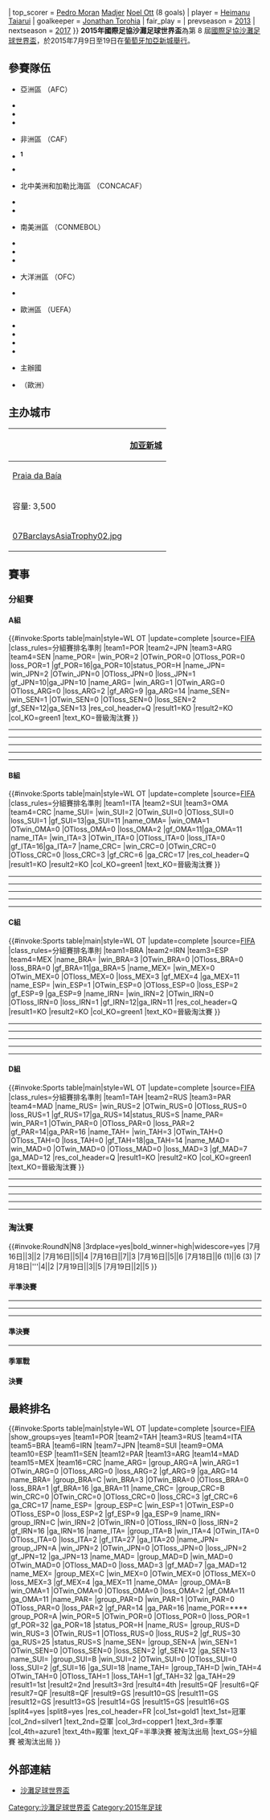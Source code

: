 | top_scorer =  [Pedro
Moran](https://zh.wikipedia.org/wiki/Pedro_Moran "wikilink")
[Madjer](https://zh.wikipedia.org/wiki/Madjer "wikilink")
[Noel Ott](https://zh.wikipedia.org/wiki/Noel_Ott "wikilink")
(8 goals) | player =  [Heimanu
Taiarui](https://zh.wikipedia.org/wiki/Heimanu_Taiarui "wikilink") |
goalkeeper =  [Jonathan
Torohia](https://zh.wikipedia.org/wiki/Jonathan_Torohia "wikilink") |
fair_play =  | prevseason =
[2013](../Page/2013年國際足協沙灘足球世界盃.md "wikilink") |
nextseason = [2017](../Page/2017年國際足協沙灘足球世界盃.md "wikilink") }}
**2015年國際足協沙灘足球世界盃**為第 8
屆[國際足協沙灘足球世界盃](../Page/國際足協沙灘足球世界盃.md "wikilink")，於2015年7月9日至19日在[葡萄牙](../Page/葡萄牙.md "wikilink")[加亞新城舉行](https://zh.wikipedia.org/wiki/加亞新城 "wikilink")。

## 參賽隊伍

  - 亞洲區 （AFC）

<!-- end list -->

  -
  -
  -
<!-- end list -->

  - 非洲區 （CAF）

<!-- end list -->

  - <sup>**1**</sup>

  -
<!-- end list -->

  - 北中美洲和加勒比海區 （CONCACAF）

<!-- end list -->

  -
  -
<!-- end list -->

  - 南美洲區 （CONMEBOL）

<!-- end list -->

  -
  -
  -
<!-- end list -->

  - 大洋洲區 （OFC）

<!-- end list -->

  -
<!-- end list -->

  - 歐洲區 （UEFA）

<!-- end list -->

  -
  -
  -
  -
<!-- end list -->

  - 主辦國

<!-- end list -->

  - （歐洲）

## 主办城市

<center>

<table>
<thead>
<tr class="header">
<th></th>
<th><p><a href="../Page/加亚新城.md" title="wikilink">加亚新城</a></p></th>
</tr>
</thead>
<tbody>
<tr class="odd">
<td><p><a href="https://zh.wikipedia.org/wiki/Praia_da_Baía_dos_Tiros" title="wikilink">Praia da Baía</a></p></td>
<td></td>
</tr>
<tr class="even">
<td><p>容量: 3,500</p></td>
<td></td>
</tr>
<tr class="odd">
<td><p><a href="https://zh.wikipedia.org/wiki/File:07BarclaysAsiaTrophy02.jpg" title="fig:07BarclaysAsiaTrophy02.jpg">07BarclaysAsiaTrophy02.jpg</a></p></td>
<td></td>
</tr>
</tbody>
</table>

</center>

## 賽事

### 分組賽

#### A組

{{\#invoke:Sports table|main|style=WL OT |update=complete
|source=[FIFA](https://www.fifa.com/beachsoccerworldcup/groups/index.html)
|class_rules=分組賽排名準則 |team1=POR |team2=JPN |team3=ARG |team4=SEN
|name_POR= |win_POR=2 |OTwin_POR=0 |OTloss_POR=0 |loss_POR=1
|gf_POR=16|ga_POR=10|status_POR=H |name_JPN= |win_JPN=2
|OTwin_JPN=0 |OTloss_JPN=0 |loss_JPN=1 |gf_JPN=10|ga_JPN=10
|name_ARG= |win_ARG=1 |OTwin_ARG=0 |OTloss_ARG=0 |loss_ARG=2
|gf_ARG=9 |ga_ARG=14 |name_SEN= |win_SEN=1 |OTwin_SEN=0
|OTloss_SEN=0 |loss_SEN=2 |gf_SEN=12|ga_SEN=13 |res_col_header=Q
|result1=KO |result2=KO |col_KO=green1 |text_KO=晉級淘汰賽 }}

-----

-----

-----

-----

-----

#### B組

{{\#invoke:Sports table|main|style=WL OT |update=complete
|source=[FIFA](https://www.fifa.com/beachsoccerworldcup/groups/index.html)
|class_rules=分組賽排名準則 |team1=ITA |team2=SUI |team3=OMA |team4=CRC
|name_SUI= |win_SUI=2 |OTwin_SUI=0 |OTloss_SUI=0 |loss_SUI=1
|gf_SUI=13|ga_SUI=11 |name_OMA= |win_OMA=1 |OTwin_OMA=0
|OTloss_OMA=0 |loss_OMA=2 |gf_OMA=11|ga_OMA=11 |name_ITA=
|win_ITA=3 |OTwin_ITA=0 |OTloss_ITA=0 |loss_ITA=0
|gf_ITA=16|ga_ITA=7 |name_CRC= |win_CRC=0 |OTwin_CRC=0
|OTloss_CRC=0 |loss_CRC=3 |gf_CRC=6 |ga_CRC=17 |res_col_header=Q
|result1=KO |result2=KO |col_KO=green1 |text_KO=晉級淘汰賽 }}

-----

-----

-----

-----

-----

#### C組

{{\#invoke:Sports table|main|style=WL OT |update=complete
|source=[FIFA](https://www.fifa.com/beachsoccerworldcup/groups/index.html)
|class_rules=分組賽排名準則 |team1=BRA |team2=IRN |team3=ESP |team4=MEX
|name_BRA= |win_BRA=3 |OTwin_BRA=0 |OTloss_BRA=0 |loss_BRA=0
|gf_BRA=11|ga_BRA=5 |name_MEX= |win_MEX=0 |OTwin_MEX=0
|OTloss_MEX=0 |loss_MEX=3 |gf_MEX=4 |ga_MEX=11 |name_ESP=
|win_ESP=1 |OTwin_ESP=0 |OTloss_ESP=0 |loss_ESP=2 |gf_ESP=9
|ga_ESP=9 |name_IRN= |win_IRN=2 |OTwin_IRN=0 |OTloss_IRN=0
|loss_IRN=1 |gf_IRN=12|ga_IRN=11 |res_col_header=Q |result1=KO
|result2=KO |col_KO=green1 |text_KO=晉級淘汰賽 }}

-----

-----

-----

-----

-----

#### D組

{{\#invoke:Sports table|main|style=WL OT |update=complete
|source=[FIFA](https://www.fifa.com/beachsoccerworldcup/groups/index.html)
|class_rules=分組賽排名準則 |team1=TAH |team2=RUS |team3=PAR |team4=MAD
|name_RUS= |win_RUS=2 |OTwin_RUS=0 |OTloss_RUS=0 |loss_RUS=1
|gf_RUS=17|ga_RUS=14|status_RUS=S |name_PAR= |win_PAR=1
|OTwin_PAR=0 |OTloss_PAR=0 |loss_PAR=2 |gf_PAR=14|ga_PAR=16
|name_TAH= |win_TAH=3 |OTwin_TAH=0 |OTloss_TAH=0 |loss_TAH=0
|gf_TAH=18|ga_TAH=14 |name_MAD= |win_MAD=0 |OTwin_MAD=0
|OTloss_MAD=0 |loss_MAD=3 |gf_MAD=7 |ga_MAD=12 |res_col_header=Q
|result1=KO |result2=KO |col_KO=green1 |text_KO=晉級淘汰賽 }}

-----

-----

-----

-----

-----

### 淘汰賽

{{\#invoke:RoundN|N8 |3rdplace=yes|bold_winner=high|widescore=yes
|7月16日||3||2 |7月16日||5||4 |7月16日||7||3 |7月16日||5||6 |7月18日||6 (1)||6
(3) |7月18日|'''|4||2 |7月19日||3||5 |7月19日||2||5 }}

#### 半準決賽

-----

-----

-----

#### 準決賽

-----

#### 季軍戰

#### 決賽

## 最終排名

{{\#invoke:Sports table|main|style=WL OT |update=complete
|source=[FIFA](https://www.fifa.com/beachsoccerworldcup/news/y=2015/m=7/news=portugal-end-ten-year-wait-amid-new-highs-on-sand-2666518.html)
|show_groups=yes |team1=POR |team2=TAH |team3=RUS |team4=ITA |team5=BRA
|team6=IRN |team7=JPN |team8=SUI |team9=OMA |team10=ESP |team11=SEN
|team12=PAR |team13=ARG |team14=MAD |team15=MEX |team16=CRC |name_ARG=
|group_ARG=A |win_ARG=1 |OTwin_ARG=0 |OTloss_ARG=0 |loss_ARG=2
|gf_ARG=9 |ga_ARG=14 |name_BRA= |group_BRA=C |win_BRA=3
|OTwin_BRA=0 |OTloss_BRA=0 |loss_BRA=1 |gf_BRA=16 |ga_BRA=11
|name_CRC= |group_CRC=B |win_CRC=0 |OTwin_CRC=0 |OTloss_CRC=0
|loss_CRC=3 |gf_CRC=6 |ga_CRC=17 |name_ESP= |group_ESP=C
|win_ESP=1 |OTwin_ESP=0 |OTloss_ESP=0 |loss_ESP=2 |gf_ESP=9
|ga_ESP=9 |name_IRN= |group_IRN=C |win_IRN=2 |OTwin_IRN=0
|OTloss_IRN=0 |loss_IRN=2 |gf_IRN=16 |ga_IRN=16 |name_ITA=
|group_ITA=B |win_ITA=4 |OTwin_ITA=0 |OTloss_ITA=0 |loss_ITA=2
|gf_ITA=27 |ga_ITA=20 |name_JPN= |group_JPN=A |win_JPN=2
|OTwin_JPN=0 |OTloss_JPN=0 |loss_JPN=2 |gf_JPN=12 |ga_JPN=13
|name_MAD= |group_MAD=D |win_MAD=0 |OTwin_MAD=0 |OTloss_MAD=0
|loss_MAD=3 |gf_MAD=7 |ga_MAD=12 |name_MEX= |group_MEX=C
|win_MEX=0 |OTwin_MEX=0 |OTloss_MEX=0 |loss_MEX=3 |gf_MEX=4
|ga_MEX=11 |name_OMA= |group_OMA=B |win_OMA=1 |OTwin_OMA=0
|OTloss_OMA=0 |loss_OMA=2 |gf_OMA=11 |ga_OMA=11 |name_PAR=
|group_PAR=D |win_PAR=1 |OTwin_PAR=0 |OTloss_PAR=0 |loss_PAR=2
|gf_PAR=14 |ga_PAR=16 |name_POR=**** |group_POR=A |win_POR=5
|OTwin_POR=0 |OTloss_POR=0 |loss_POR=1 |gf_POR=32 |ga_POR=18
|status_POR=H |name_RUS= |group_RUS=D |win_RUS=3 |OTwin_RUS=1
|OTloss_RUS=0 |loss_RUS=2 |gf_RUS=30 |ga_RUS=25 |status_RUS=S
|name_SEN= |group_SEN=A |win_SEN=1 |OTwin_SEN=0 |OTloss_SEN=0
|loss_SEN=2 |gf_SEN=12 |ga_SEN=13 |name_SUI= |group_SUI=B
|win_SUI=2 |OTwin_SUI=0 |OTloss_SUI=0 |loss_SUI=2 |gf_SUI=16
|ga_SUI=18 |name_TAH= |group_TAH=D |win_TAH=4 |OTwin_TAH=0
|OTloss_TAH=1 |loss_TAH=1 |gf_TAH=32 |ga_TAH=29 |result1=1st
|result2=2nd |result3=3rd |result4=4th |result5=QF |result6=QF
|result7=QF |result8=QF |result9=GS |result10=GS |result11=GS
|result12=GS |result13=GS |result14=GS |result15=GS |result16=GS
|split4=yes |split8=yes |res_col_header=FR |col_1st=gold1
|text_1st=冠軍 |col_2nd=silver1 |text_2nd=亞軍 |col_3rd=copper1
|text_3rd=季軍 |col_4th=azure1 |text_4th=殿軍 |text_QF=半準決賽
被淘汰出局 |text_GS=分組賽
被淘汰出局 }}

## 外部連結

  - [沙灘足球世界盃](http://www.fifa.com/beachsoccerworldcup/index.html)

[Category:沙灘足球世界盃](https://zh.wikipedia.org/wiki/Category:沙灘足球世界盃 "wikilink")
[Category:2015年足球](https://zh.wikipedia.org/wiki/Category:2015年足球 "wikilink")